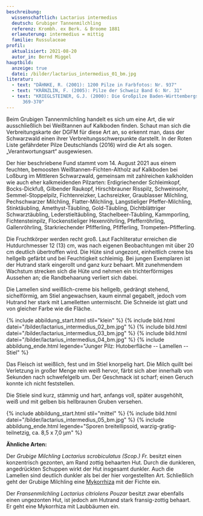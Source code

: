 ```yaml
---
beschreibung:
  wissenschaftlich: Lactarius intermedius
  deutsch: Grubiger Tannenmilchling
  referenz: Krombh. ex Berk. & Broome 1881
  erlaeuterung: intermedius = mittig
  familie: Russulaceae
profil:
  aktualisiert: 2021-08-20
  autor_in: Bernd Miggel
hauptbild:
  anzeige: true
  datei: /bilder/lactarius_intermedius_01_bm.jpg
literatur:
  - text: "DÄHNKE, R. (2001): 1200 Pilze in Farbfotos: Nr. 937"
  - text: "KRÄNZLIN, F. (2005): Pilze der Schweiz Band 6: Nr. 31"
  - text: "KRIEGLSTEINER, G.J. (2000): Die Großpilze Baden-Württembergs Band 2:
      369-370"
---
```

Beim Grubigen Tannenmilchling handelt es sich um eine Art, die wir ausschließlich bei Weißtannen auf Kalkboden finden. Schaut man sich die Verbreitungskarte der DGFM für diese Art an, so erkennt man, dass der Schwarzwald einen ihrer Verbreitungsschwerpunkte darstellt. In der Roten Liste gefährdeter Pilze Deutschlands (2016) wird die Art als sogen. „Verantwortungsart“ ausgewiesen.

Der hier beschriebene Fund stammt vom 14. August 2021 aus einem feuchten, bemoosten Weißtannen-Fichten-Altholz auf Kalkboden bei Loßburg im Mittleren Schwarzwald, gemeinsam mit zahlreichen kalkholden wie auch eher kalkmeidenden Pilzarten: Erdigriechender Schleimkopf, Bocks-Dickfuß, Gilbender Raukopf, Hirschbrauner Risspilz, Schweinsohr, Semmel-Stoppelpilz, Fichtenreizker, Lachsreizker, Graublasser Milchling, Pechschwarzer Milchling, Flatter-Milchling, Langstieliger Pfeffer-Milchling, Stinktäubling, Amethyst-Täubling, Gold-Täubling, Dichtblättriger Schwarztäubling, Lederstieltäubling, Stachelbeer-Täubling, Kammporling, Fichtensteinpilz, Flockenstieliger Hexenröhrling, Pfefferröhrling, Gallenröhrling, Starkriechender Pfifferling, Pfifferling, Trompeten-Pfifferling.

Die Fruchtkörper werden recht groß. Laut Fachliteratur erreichen die Hutdurchmesser 12 (13) cm, was nach eigenen Beobachtungen mit über 20 cm deutlich übertroffen wird. Die Hüte sind ungezont, einheitlich creme bis hellgelb gefärbt und bei Feuchtigkeit schleimig. Bei jungen Exemplaren ist der Hutrand stark eingerollt und ganz kurz behaart. Mit zunehmendem Wachstum strecken sich die Hüte und nehmen ein trichterförmiges Aussehen an; die Randbehaarung verliert sich dabei. 

Die Lamellen sind weißlich-creme bis hellgelb, gedrängt stehend, sichelförmig, am Stiel angewachsen, kaum einmal gegabelt, jedoch vom Hutrand her stark mit Lamelletten untermischt. Die Schneide ist glatt und von gleicher Farbe wie die Fläche.

{% include abbildung_start.html stil="klein" %}
{% include bild.html datei="/bilder/lactarius_intermedius_02_bm.jpg" %}
{% include bild.html datei="/bilder/lactarius_intermedius_03_bm.jpg" %}
{% include bild.html datei="/bilder/lactarius_intermedius_04_bm.jpg" %}
{% include abbildung_ende.html legende="Junger Pilz: Hutoberfläche -- Lamellen -- Stiel" %}

Das Fleisch ist weißlich, fest und im Stiel knorpelig hart. Die Milch quillt bei Verletzung in großer Menge rein weiß hervor, färbt sich aber innerhalb von Sekunden nach schwefelgelb um. Der Geschmack ist scharf; einen Geruch konnte ich nicht feststellen.

Die Stiele sind kurz, stämmig und hart, anfangs voll, später ausgehöhlt, weiß und mit gelben bis hellbraunen Gruben versehen.

{% include abbildung_start.html stil="mittel" %}
{% include bild.html datei="/bilder/lactarius_intermedius_05_bm.jpg" %}
{% include abbildung_ende.html legende="Sporen breitellipsoid, warzig-gratig-teilnetzig, ca. 8,5 x 7,0 µm" %}

**Ähnliche Arten:**

Der *Grubige Milchling Lactarius scrobiculatus (Scop.) Fr.* besitzt einen konzentrisch gezonten, am Rand zottig behaarten Hut. Durch die dunkleren, angedrückten Schuppen wirkt der Hut insgesamt dunkler. Auch die Lamellen sind deutlich dunkler als bei der hier vorgestellten Art. Schließlich geht  der Grubige Milchling eine [Mykorrhiza](Mykorrhiza "Glossar") mit der Fichte ein.

Der *Fransenmilchling Lactarius citriolens Pouzar* besitzt zwar ebenfalls einen ungezonten Hut, ist jedoch am Hutrand stark fransig-zottig behaart. Er geht eine Mykorrhiza mit Laubbäumen ein.